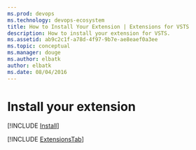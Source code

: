 ```yaml
---
ms.prod: devops
ms.technology: devops-ecosystem
title: How to Install Your Extension | Extensions for VSTS
description: How to install your extension for VSTS.
ms.assetid: ab9c2c1f-a78d-4f97-9b7e-ae8eaef0a3ee
ms.topic: conceptual
ms.manager: douge
ms.author: elbatk
author: elbatk
ms.date: 08/04/2016
---
```


# Install your extension

[!INCLUDE [Install](../_shared/procedures/install.md)]

[!INCLUDE [ExtensionsTab](../_shared/extensions-tab.md)]
